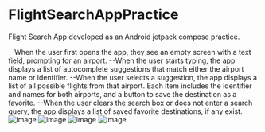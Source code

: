 # FlightSearchAppPractice
Flight Search App developed as an Android jetpack compose practice.

--When the user first opens the app, they see an empty screen with a text field, prompting for an airport.
--When the user starts typing, the app displays a list of autocomplete suggestions that match either the airport name or identifier.
--When the user selects a suggestion, the app displays a list of all possible flights from that airport. Each item includes the identifier and names for both airports, and a button to save the destination as a favorite.
--When the user clears the search box or does not enter a search query, the app displays a list of saved favorite destinations, if any exist.
![image](https://github.com/user-attachments/assets/3932a435-7c7f-4819-bfa9-8f1ef5c16b3c)
![image](https://github.com/user-attachments/assets/458d20bf-0119-4952-88a7-862755bf4581)
![image](https://github.com/user-attachments/assets/93dda65e-ff4b-4488-961b-49f6db5f3342)
![image](https://github.com/user-attachments/assets/f6fd3c7a-eef7-43e3-b079-6d84fa84a5ce)









